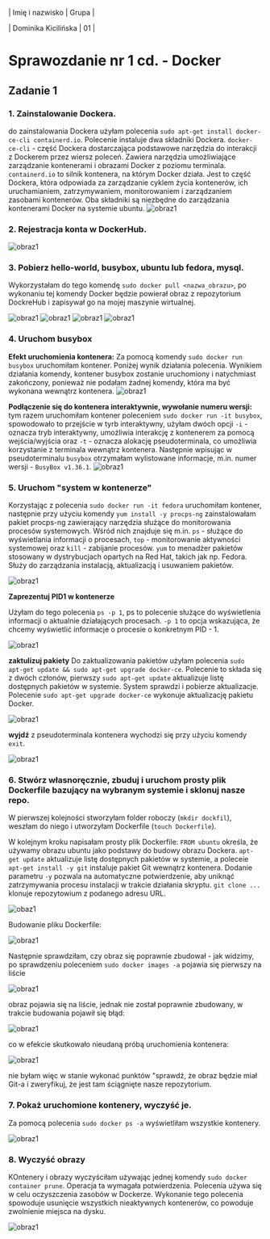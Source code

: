 | Imię i nazwisko | Grupa |

| Dominika Kicilińska | 01 |

# Sprawozdanie nr 1 cd. - Docker


## Zadanie 1

### 1. Zainstalowanie Dockera.
do zainstalowania Dockera użyłam polecenia `sudo apt-get install docker-ce-cli containerd.io`. Polecenie instaluje dwa składniki Dockera. `docker-ce-cli` - część Dockera dostarczająca podstawowe narzędzia do interakcji z Dockerem przez wiersz poleceń. Zawiera narzędzia umożliwiające zarządzanie kontenerami i obrazami Docker z poziomu terminala. `containerd.io` to silnik kontenera, na którym Docker działa. Jest to część Dockera, która odpowiada za zarządzanie cyklem życia kontenerów, ich uruchamianiem, zatrzymywaniem, monitorowaniem i zarządzaniem zasobami kontenerów. Oba składniki są niezbędne do zarządzania kontenerami Docker na systemie ubuntu.
![obraz1](./zdj1.png)

### 2. Rejestracja konta w DockerHub.
![obraz1](./docker-01.png)

### 3. Pobierz hello-world, busybox, ubuntu lub fedora, mysql.
Wykorzystałam do tego komendę `sudo docker pull <nazwa_obrazu>`, po wykonaniu tej komendy Docker będzie powierał obraz z repozytorium DockreHub i zapisywał go na mojej maszynie wirtualnej. 

![obraz1](./zdj3-01.png)
![obraz1](./zdj3-02.png)
![obraz1](./zdj3-03.png)
![obraz1](./zdj3-04.png)

### 4. Uruchom busybox
**Efekt uruchomienia kontenera:** Za pomocą komendy `sudo docker run busybox` uruchomiłam kontener. Poniżej wynik działania polecenia. Wynikiem działania komendy, kontener busybox zostanie uruchomiony i natychmiast zakończony, ponieważ nie podałam żadnej komendy, która ma być wykonana wewnątrz kontenera. 
![obraz1](./zdj4-01.png)

**Podłączenie się do kontenera interaktywnie, wywołanie numeru wersji:** tym razem uruchomiłam kontener poleceniem `sudo docker run -it busybox`, spowodowało to przejście w tyrb interaktywny, użyłam dwóch opcji `-i` - oznacza tryb interaktywny, umożliwia interakcję z kontenerem za pomocą wejścia/wyjścia oraz `-t` - oznacza alokację pseudoterminala, co umożliwia korzystanie z terminala wewnątrz kontenera. Następnie wpisując w pseudoterminalu `busybox` otrzymałam wylistowane informacje, m.in. numer wersji - `BusyBox v1.36.1`.
![obraz1](./zdj4-02.png)

### 5. Uruchom "system w kontenerze"
Korzystając z polecenia `sudo docker run -it fedora` uruchomiłam kontener, następnie przy użyciu komendy `yum install -y procps-ng` zainstalowałam pakiet procps-ng zawierający narzędzia służące do monitorowania procesów systemowych. Wśród nich znajduje się m.in. `ps` - służące do wyświetlania informacji o procesach, `top` - monitorowanie aktywności systemowej oraz `kill` - zabijanie procesów. `yum` to menadżer pakietów stosowany w dystrybucjach opartych na Red Hat, takich jak np. Fedora. Służy do zarządzania instalacją, aktualizacją i usuwaniem pakietów.

![obraz1](./zdj5-0.png)

**Zaprezentuj PID1 w kontenerze**

Użyłam do tego polecenia `ps -p 1`, ps to polecenie służące do wyświetlenia informacji o aktualnie działających procesach. `-p 1` to opcja wskazująca, że chcemy wyświetlić informacje o procesie o konkretnym PID - 1.

![obraz1](./zdj5-1.png)

**zaktulizuj pakiety**
Do zaktualizowania pakietów użyłam polecenia `sudo apt-get update && sudo apt-get upgrade docker-ce`. Polecenie to składa się z dwóch członów, pierwszy `sudo apt-get update` aktualizuje listę dostępnych pakietów w systemie. System sprawdzi i pobierze aktualizacje. Polecenie `sudo apt-get upgrade docker-ce` wykonuje aktualizację pakietu Docker.

![obraz1](./zdj5-3.png)

**wyjdź**
z pseudoterminala kontenera wychodzi się przy użyciu komendy `exit`.

![obraz1](zdj5-4.png)

### 6. Stwórz własnoręcznie, zbuduj i uruchom prosty plik Dockerfile bazujący na wybranym systemie i sklonuj nasze repo.
W pierwszej kolejności stworzyłam folder roboczy (`mkdir dockfil`), weszłam do niego i utworzyłam Dockerfile (`touch Dockerfile`). 

W kolejnym kroku napisałam prosty plik Dockerfile: `FROM ubuntu` określa, że używamy obrazu ubuntu jako podstawy do budowy obrazu Dockera. `apt-get update` aktualizuje listę dostępnych pakietów w systemie, a poleceie `apt-get install -y git` instaluje pakiet Git wewnątrz kontenera. Dodanie parametru `-y` pozwala na automatyczne potwierdzenie, aby uniknąć zatrzymywania procesu instalacji w trakcie działania skryptu. `git clone ...` klonuje repozytowium z podanego adresu URL.

![obaz1](./zdj6-1.png)

Budowanie pliku Dockerfile:

![obraz1](./zdj6-2.png)

Następnie sprawdziłam, czy obraz się poprawnie zbudował - jak widzimy, po sprawdzeniu poleceniem `sudo docker images -a` pojawia się pierwszy na liście

![obraz1](./zdj6-3.png)

obraz pojawia się na liście, jednak nie został poprawnie zbudowany, w trakcie budowania pojawił się błąd:

![obraz1](./zdj6-4.png)

co w efekcie skutkowało nieudaną próbą uruchomienia kontenera:

![obraz1](./zdj6-5.png)

nie byłam więc w stanie wykonać punktów "sprawdź, że obraz będzie miał Git-a i zweryfikuj, że jest tam ściągnięte nasze repozytorium.

### 7. Pokaż uruchomione kontenery, wyczyść je.
Za pomocą polecenia `sudo docker ps -a` wyświetliłam wszystkie kontenery.

![obraz1](./zdj6-6.png)

### 8. Wyczyść obrazy
KOntenery i obrazy wyczyściłam używając jednej komendy `sudo docker container prune`. Operacja ta wymagała potwierdzenia. Polecenia używa się w celu oczyszczenia zasobów w Dockerze. Wykonanie tego polecenia spowoduje usunięcie wszystkich nieaktywnych kontenerów, co powoduje zwolnienie miejsca na dysku. 

![obraz1](./zdj6-7.png)

